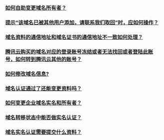 ### [如何自助变更域名所有者？](https://cloud.tencent.com/document/product/242/12097?!preview&lang=cn)

### [提示“该域名已被其他用户添加，请联系我们取回”时，应如何操作？](https://cloud.tencent.com/document/product/242/12098?!preview&lang=cn)

### [域名资料的通信地址和域名证书的通信地址不一致如何处理？](https://cloud.tencent.com/document/product/242/12093?!preview&lang=cn)

### [腾讯云购买的域名对应的登录账号冻结或者无法找回或者登陆此账号，如何转到腾讯云其他的账号？](https://cloud.tencent.com/document/product/242/12099?!preview&lang=cn)

### [如何修改域名信息?](https://cloud.tencent.com/document/product/242/12095?!preview&lang=cn)

### [域名认证通过了还能变更资料吗？](https://cloud.tencent.com/document/product/242/12092?!preview&lang=cn)

### [如何变更企业域名实名和所有者？](https://cloud.tencent.com/document/product/242/12096?!preview&lang=cn)

### [域名转移状态中能否做实名认证？](https://cloud.tencent.com/document/product/242/12094?!preview&lang=cn)

### [域名实名认证需要提交什么资料？](https://cloud.tencent.com/document/product/242/12090?!preview&lang=cn)

